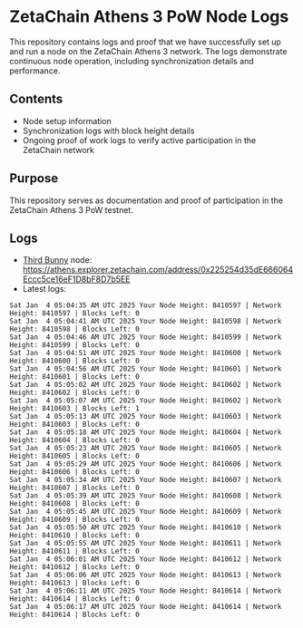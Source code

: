 # ZetaChain Athens 3 PoW Node Logs
This repository contains logs and proof that we have successfully set up and run a node on the ZetaChain Athens 3 network. The logs demonstrate continuous node operation, including synchronization details and performance.

## Contents
- Node setup information
- Synchronization logs with block height details
- Ongoing proof of work logs to verify active participation in the ZetaChain network

## Purpose
This repository serves as documentation and proof of participation in the ZetaChain Athens 3 PoW testnet.

## Logs

- [Third Bunny](https://thirdbunny.xyz/) node: https://athens.explorer.zetachain.com/address/0x225254d35dE666064Eccc5ce16eF1D8bF8D7b5EE
- Latest logs:
```
Sat Jan  4 05:04:35 AM UTC 2025 Your Node Height: 8410597 | Network Height: 8410597 | Blocks Left: 0
Sat Jan  4 05:04:41 AM UTC 2025 Your Node Height: 8410598 | Network Height: 8410598 | Blocks Left: 0
Sat Jan  4 05:04:46 AM UTC 2025 Your Node Height: 8410599 | Network Height: 8410599 | Blocks Left: 0
Sat Jan  4 05:04:51 AM UTC 2025 Your Node Height: 8410600 | Network Height: 8410600 | Blocks Left: 0
Sat Jan  4 05:04:56 AM UTC 2025 Your Node Height: 8410601 | Network Height: 8410601 | Blocks Left: 0
Sat Jan  4 05:05:02 AM UTC 2025 Your Node Height: 8410602 | Network Height: 8410602 | Blocks Left: 0
Sat Jan  4 05:05:07 AM UTC 2025 Your Node Height: 8410602 | Network Height: 8410603 | Blocks Left: 1
Sat Jan  4 05:05:13 AM UTC 2025 Your Node Height: 8410603 | Network Height: 8410603 | Blocks Left: 0
Sat Jan  4 05:05:18 AM UTC 2025 Your Node Height: 8410604 | Network Height: 8410604 | Blocks Left: 0
Sat Jan  4 05:05:23 AM UTC 2025 Your Node Height: 8410605 | Network Height: 8410605 | Blocks Left: 0
Sat Jan  4 05:05:29 AM UTC 2025 Your Node Height: 8410606 | Network Height: 8410606 | Blocks Left: 0
Sat Jan  4 05:05:34 AM UTC 2025 Your Node Height: 8410607 | Network Height: 8410607 | Blocks Left: 0
Sat Jan  4 05:05:39 AM UTC 2025 Your Node Height: 8410608 | Network Height: 8410608 | Blocks Left: 0
Sat Jan  4 05:05:45 AM UTC 2025 Your Node Height: 8410609 | Network Height: 8410609 | Blocks Left: 0
Sat Jan  4 05:05:50 AM UTC 2025 Your Node Height: 8410610 | Network Height: 8410610 | Blocks Left: 0
Sat Jan  4 05:05:55 AM UTC 2025 Your Node Height: 8410611 | Network Height: 8410611 | Blocks Left: 0
Sat Jan  4 05:06:01 AM UTC 2025 Your Node Height: 8410612 | Network Height: 8410612 | Blocks Left: 0
Sat Jan  4 05:06:06 AM UTC 2025 Your Node Height: 8410613 | Network Height: 8410613 | Blocks Left: 0
Sat Jan  4 05:06:11 AM UTC 2025 Your Node Height: 8410614 | Network Height: 8410614 | Blocks Left: 0
Sat Jan  4 05:06:17 AM UTC 2025 Your Node Height: 8410614 | Network Height: 8410614 | Blocks Left: 0
```

